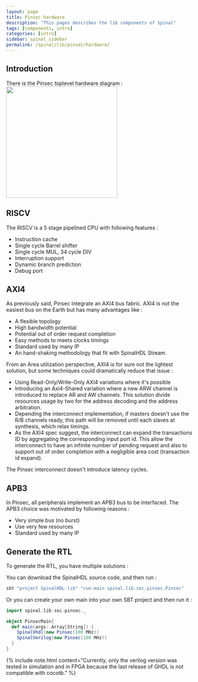 ```yaml
---
layout: page
title: Pinsec hardware
description: "This pages describes the lib components of Spinal"
tags: [components, intro]
categories: [intro]
sidebar: spinal_sidebar
permalink: /spinal/lib/pinsec/hardware/
---
```


## Introduction

There is the Pinsec toplevel hardware diagram :
<img src="http://cdn.rawgit.com/SpinalHDL/SpinalDoc/dd17971aa549ccb99168afd55aad274bbdff1e88/asset/picture/pinsec_hardware.svg"   align="middle" width="300">

## RISCV

The RISCV is a 5 stage pipelined CPU with following features :

- Instruction cache
- Single cycle Barrel shifter
- Single cycle MUL, 34 cycle DIV
- Interruption support
- Dynamic branch prediction
- Debug port

## AXI4

As previously said, Pinsec integrate an AXI4 bus fabric. AXI4 is not the easiest bus on the Earth but has many advantages like :

- A flexible topology
- High bandwidth potential
- Potential out of order request completion
- Easy methods to meets clocks timings
- Standard used by many IP
- An hand-shaking methodology that fit with SpinalHDL Stream.

From an Area utilization perspective, AXI4 is for sure not the lightest solution, but some techniques could dramatically reduce that issue :

- Using Read-Only/Write-Only AXI4 variations where it's possible
- Introducing an Axi4-Shared variation where a new ARW channel is introduced to replace AR and AW channels. This solution divide resources usage by two for the address decoding and the address arbitration.
- Depending the interconnect implementation, if masters doesn't use the R/B channels ready, this path will be removed until each slaves at synthesis, which relax timings.
- As the AXI4 spec suggest, the interconnect can expand the transactions ID by aggregating the corresponding input port id. This allow the interconnect to have an infinite number of pending request and also to support out of order completion with a negligible area cost (transaction id expand).

The Pinsec interconnect doesn't introduce latency cycles.

## APB3

In Pinsec, all peripherals implement an APB3 bus to be interfaced. The APB3 choice was motivated by following reasons :

- Very simple bus (no burst)
- Use very few resources
- Standard used by many IP

## Generate the RTL

To generate the RTL, you have multiple solutions :

You can download the SpinalHDL source code, and then run :

```sbt
sbt "project SpinalHDL-lib" "run-main spinal.lib.soc.pinsec.Pinsec"
```

Or you can create your own main into your own SBT project and then run it :

```scala
import spinal.lib.soc.pinsec._

object PinsecMain{
  def main(args: Array[String]) {
    SpinalVhdl(new Pinsec(100 MHz))
    SpinalVerilog(new Pinsec(100 MHz))
  }
}
```

{% include note.html content="Currently, only the verilog version was tested in simulation and in FPGA because the last release of GHDL is not compatible with cocotb." %}
